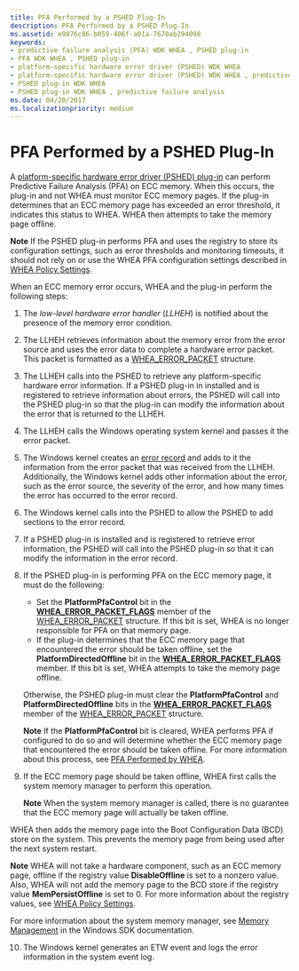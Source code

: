 ```yaml
---
title: PFA Performed by a PSHED Plug-In
description: PFA Performed by a PSHED Plug-In
ms.assetid: e9876c86-b059-406f-a01a-7670ab294098
keywords:
- predictive failure analysis (PFA) WDK WHEA , PSHED plug-in
- PFA WDK WHEA , PSHED plug-in
- platform-specific hardware error driver (PSHED) WDK WHEA
- platform-specific hardware error driver (PSHED) WDK WHEA , predictive failure analysis
- PSHED plug-in WDK WHEA
- PSHED plug-in WDK WHEA , predictive failure analysis
ms.date: 04/20/2017
ms.localizationpriority: medium
---
```


# PFA Performed by a PSHED Plug-In


A [platform-specific hardware error driver (PSHED) plug-in](platform-specific-hardware-error-driver-plug-ins2.md) can perform Predictive Failure Analysis (PFA) on ECC memory. When this occurs, the plug-in and not WHEA must monitor ECC memory pages. If the plug-in determines that an ECC memory page has exceeded an error threshold, it indicates this status to WHEA. WHEA then attempts to take the memory page offline.

**Note**  If the PSHED plug-in performs PFA and uses the registry to store its configuration settings, such as error thresholds and monitoring timeouts, it should not rely on or use the WHEA PFA configuration settings described in [WHEA Policy Settings](whea-pfa-registry-settings.md).



When an ECC memory error occurs, WHEA and the plug-in perform the following steps:

1.  The *low-level hardware error handler* (*LLHEH*) is notified about the presence of the memory error condition.

2.  The LLHEH retrieves information about the memory error from the error source and uses the error data to complete a hardware error packet. This packet is formatted as a [WHEA\_ERROR\_PACKET](/previous-versions/windows/hardware/drivers/ff560465(v=vs.85)) structure.

3.  The LLHEH calls into the PSHED to retrieve any platform-specific hardware error information. If a PSHED plug-in in installed and is registered to retrieve information about errors, the PSHED will call into the PSHED plug-in so that the plug-in can modify the information about the error that is returned to the LLHEH.

4.  The LLHEH calls the Windows operating system kernel and passes it the error packet.

5.  The Windows kernel creates an [error record](error-records.md) and adds to it the information from the error packet that was received from the LLHEH. Additionally, the Windows kernel adds other information about the error, such as the error source, the severity of the error, and how many times the error has occurred to the error record.

6.  The Windows kernel calls into the PSHED to allow the PSHED to add sections to the error record.

7.  If a PSHED plug-in is installed and is registered to retrieve error information, the PSHED will call into the PSHED plug-in so that it can modify the information in the error record.

8.  If the PSHED plug-in is performing PFA on the ECC memory page, it must do the following:

    -   Set the **PlatformPfaControl** bit in the [**WHEA\_ERROR\_PACKET\_FLAGS**](/windows-hardware/drivers/ddi/ntddk/ns-ntddk-_whea_error_packet_flags) member of the [WHEA\_ERROR\_PACKET](/previous-versions/windows/hardware/drivers/ff560465(v=vs.85)) structure. If this bit is set, WHEA is no longer responsible for PFA on that memory page.
    -   If the plug-in determines that the ECC memory page that encountered the error should be taken offline, set the **PlatformDirectedOffline** bit in the [**WHEA\_ERROR\_PACKET\_FLAGS**](/windows-hardware/drivers/ddi/ntddk/ns-ntddk-_whea_error_packet_flags) member. If this bit is set, WHEA attempts to take the memory page offline.

    Otherwise, the PSHED plug-in must clear the **PlatformPfaControl** and **PlatformDirectedOffline** bits in the [**WHEA\_ERROR\_PACKET\_FLAGS**](/windows-hardware/drivers/ddi/ntddk/ns-ntddk-_whea_error_packet_flags) member of the [WHEA\_ERROR\_PACKET](/previous-versions/windows/hardware/drivers/ff560465(v=vs.85)) structure.

    **Note**  If the **PlatformPfaControl** bit is cleared, WHEA performs PFA if configured to do so and will determine whether the ECC memory page that encountered the error should be taken offline. For more information about this process, see [PFA Performed by WHEA](pfa-performed-by-whea.md).



9.  If the ECC memory page should be taken offline, WHEA first calls the system memory manager to perform this operation.

    **Note**  When the system memory manager is called, there is no guarantee that the ECC memory page will actually be taken offline.




WHEA then adds the memory page into the Boot Configuration Data (BCD) store on the system. This prevents the memory page from being used after the next system restart.

**Note**  WHEA will not take a hardware component, such as an ECC memory page, offline if the registry value **DisableOffline** is set to a nonzero value. Also, WHEA will not add the memory page to the BCD store if the registry value **MemPersistOffline** is set to 0. For more information about the registry values, see [WHEA Policy Settings](whea-pfa-registry-settings.md).



For more information about the system memory manager, see [Memory Management](https://go.microsoft.com/fwlink/p/?linkid=140723) in the Windows SDK documentation.


10. The Windows kernel generates an ETW event and logs the error information in the system event log.
